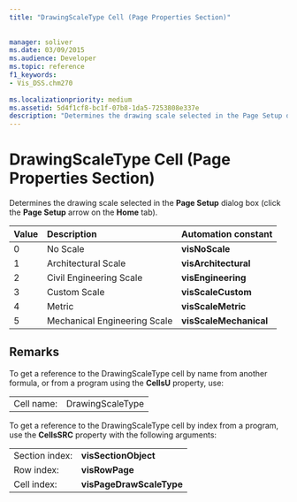 ```yaml
---
title: "DrawingScaleType Cell (Page Properties Section)"
 
 
manager: soliver
ms.date: 03/09/2015
ms.audience: Developer
ms.topic: reference
f1_keywords:
- Vis_DSS.chm270
 
ms.localizationpriority: medium
ms.assetid: 5d4f1cf8-bc1f-07b8-1da5-7253808e337e
description: "Determines the drawing scale selected in the Page Setup dialog box (click the Page Setup arrow on the Home tab)."
---
```


# DrawingScaleType Cell (Page Properties Section)

Determines the drawing scale selected in the **Page Setup** dialog box (click the **Page Setup** arrow on the **Home** tab). 
  
|**Value**|**Description**|**Automation constant**|
|:-----|:-----|:-----|
| 0  <br/> | No Scale  <br/> |**visNoScale** <br/> |
| 1  <br/> | Architectural Scale  <br/> |**visArchitectural** <br/> |
| 2  <br/> | Civil Engineering Scale  <br/> |**visEngineering** <br/> |
| 3  <br/> | Custom Scale  <br/> |**visScaleCustom** <br/> |
| 4  <br/> | Metric  <br/> |**visScaleMetric** <br/> |
| 5  <br/> | Mechanical Engineering Scale  <br/> |**visScaleMechanical** <br/> |
   
## Remarks

To get a reference to the DrawingScaleType cell by name from another formula, or from a program using the **CellsU** property, use: 
  
|||
|:-----|:-----|
| Cell name:  <br/> | DrawingScaleType  <br/> |
   
To get a reference to the DrawingScaleType cell by index from a program, use the **CellsSRC** property with the following arguments: 
  
|||
|:-----|:-----|
| Section index:  <br/> |**visSectionObject** <br/> |
| Row index:  <br/> |**visRowPage** <br/> |
| Cell index:  <br/> |**visPageDrawScaleType** <br/> |
   

